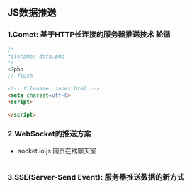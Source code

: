 ## JS数据推送
### 1.Comet: 基于HTTP长连接的服务器推送技术 轮循
```php
/*
filename: data.php
*/
<?php
// flush

```
```html
<!-- filename: index.html -->
<meta charset=utf-8>
<script>

</script>

```

### 2.WebSocket的推送方案 
- socket.io.js  网页在线聊天室
```javascript

```

### 3.SSE(Server-Send Event): 服务器推送数据的新方式
```javascript

```